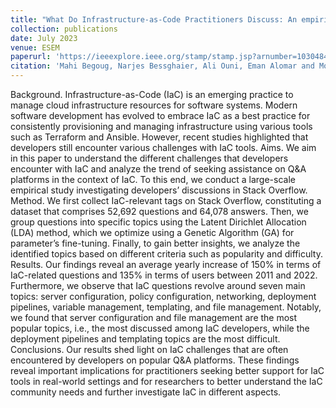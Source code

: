 ```yaml
---
title: "What Do Infrastructure-as-Code Practitioners Discuss: An empirical Study on Stack Overflow"
collection: publications
date: July 2023
venue: ESEM
paperurl: 'https://ieeexplore.ieee.org/stamp/stamp.jsp?arnumber=10304847'
citation: 'Mahi Begoug, Narjes Bessghaier, Ali Ouni, Eman Alomar and Mohamed Wiem Mkaouer'
---
```

Background. Infrastructure-as-Code (IaC) is an
emerging practice to manage cloud infrastructure resources for
software systems. Modern software development has evolved to
embrace IaC as a best practice for consistently provisioning and
managing infrastructure using various tools such as Terraform
and Ansible. However, recent studies highlighted that developers
still encounter various challenges with IaC tools.
Aims. We aim in this paper to understand the different
challenges that developers encounter with IaC and analyze the
trend of seeking assistance on Q&A platforms in the context
of IaC. To this end, we conduct a large-scale empirical study
investigating developers’ discussions in Stack Overflow.
Method. We first collect IaC-relevant tags on Stack Overflow,
constituting a dataset that comprises 52,692 questions and 64,078
answers. Then, we group questions into specific topics using the
Latent Dirichlet Allocation (LDA) method, which we optimize
using a Genetic Algorithm (GA) for parameter’s fine-tuning.
Finally, to gain better insights, we analyze the identified topics
based on different criteria such as popularity and difficulty.
Results. Our findings reveal an average yearly increase of
150% in terms of IaC-related questions and 135% in terms of
users between 2011 and 2022. Furthermore, we observe that IaC
questions revolve around seven main topics: server configuration,
policy configuration, networking, deployment pipelines, variable
management, templating, and file management. Notably, we found
that server configuration and file management are the most popular
topics, i.e., the most discussed among IaC developers, while the
deployment pipelines and templating topics are the most difficult.
Conclusions. Our results shed light on IaC challenges that
are often encountered by developers on popular Q&A platforms.
These findings reveal important implications for practitioners
seeking better support for IaC tools in real-world settings and
for researchers to better understand the IaC community needs
and further investigate IaC in different aspects.
